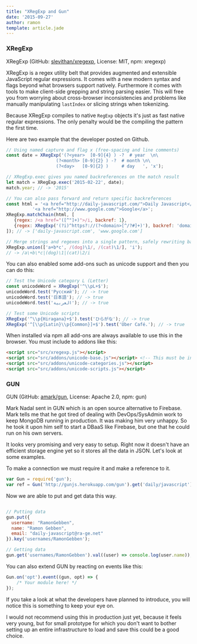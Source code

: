 ```yaml
---
title: "XRegExp and Gun"
date: '2015-09-27'
author: ramon
template: article.jade
---
```


### XRegExp

XRegExp (GitHub: [slevithan/xregexp](https://github.com/slevithan/xregexp), License: MIT, npm: xregexp)

 XRegExp is a regex utility belt that provides augmented and extensible JavaScript regular expressions.
 It comes with a new modern syntax and flags beyond what browsers support natively. Furthermore it comes with tools to make client-side grepping and string parsing easier. This will free you from worrying about cross-browser inconsistencies and problems like manually manipulating `lastIndex` or slicing strings when tokenizing.

 Because XRegExp compiles to native `RegExp` objects it's just as fast native regular expressions.
 The only penalty would be the compiling the pattern the first time.

 Here are two example that the developer posted on Github.

 ```javascript
 // Using named capture and flag x (free-spacing and line comments)
const date = XRegExp('(?<year>  [0-9]{4} ) -?  # year  \n\
                    (?<month> [0-9]{2} ) -?  # month \n\
                    (?<day>   [0-9]{2} )     # day   ', 'x');

// XRegExp.exec gives you named backreferences on the match result
let match = XRegExp.exec('2015-02-22', date);
match.year; // -> '2015'

// You can also pass forward and return specific backreferences
const html = '<a href="http://daily-javascript.com/">Daily Javascript</a>' +
           '<a href="http://www.google.com/">Google</a>';
XRegExp.matchChain(html, [
    {regex: /<a href="([^"]+)">/i, backref: 1},
    {regex: XRegExp('(?i)^https?://(?<domain>[^/?#]+)'), backref: 'domain'}
]); // -> ['daily-javascript.com', 'www.google.com']

// Merge strings and regexes into a single pattern, safely rewriting backreferences
XRegExp.union(['a+b*c', /(dog)\1/, /(cat)\1/], 'i');
// -> /a\+b\*c|(dog)\1|(cat)\2/i
```

You can also enabled some add-ons such as unicode support and then you can do this:

```javascript
// Test the Unicode category L (Letter)
const unicodeWord = XRegExp('^\\pL+$');
unicodeWord.test('Русский'); // -> true
unicodeWord.test('日本語'); // -> true
unicodeWord.test('العربية'); // -> true

// Test some Unicode scripts
XRegExp('^\\p{Hiragana}+$').test('ひらがな'); // -> true
XRegExp('^[\\p{Latin}\\p{Common}]+$').test('Über Café.'); // -> true
```
When installed via npm all add-ons are always available to use this in the browser. You must include to addons like this:

```html
<script src="src/xregexp.js"></script>
<script src="src/addons/unicode-base.js"></script> <!-- This must be include before the other addons -->
<script src="src/addons/unicode-categories.js"></script>
<script src="src/addons/unicode-scripts.js"></script>
```


### GUN

GUN (GitHub: [amark/gun](https://github.com/amark/gun), License: Apache 2.0, npm: gun)

Mark Nadal sent in GUN which is an open source alternative to Firebase.
Mark tells me that he got tired of dealing with DevOps/SysAdmin work to keep MongoDB running in production. It was making him very unhappy.
So he took it upon him self to start a DBaaS like Firebase, but one that he could run on his own servers.

It looks very promising and very easy to setup. Right now it doesn't have an efficient storage engine yet so it stores all the data in JSON.
Let's look at some examples.

To make a connection we must require it and make a reference to it.

```javascript
var Gun = require('gun');
var ref = Gun('http://gunjs.herokuapp.com/gun').get('daily/javascript');

```

Now we are able to put and get data this way.

```javascript

// Putting data
gun.put({
  username: "RamonGebben",
  name: "Ramon Gebben",
  email: "daily-javascript@ra-ge.net"
}).key('usernames/RamonGebben');

// Getting data
gun.get('usernames/RamonGebben').val((user) => console.log(user.name));

```
You can also extend GUN by reacting on events like this:

```javascript
Gun.on('opt').event((gun, opt) => {
    /* Your module here! */
});
```
If you take a look at what the developers have planned to introduce, you will notice this is something to keep your eye on.

I would not recommend using this in production just yet, because it feels very young, but for small prototype for which you don't want to bother setting up an entire infrastructure to load and save this could be a good choice.
